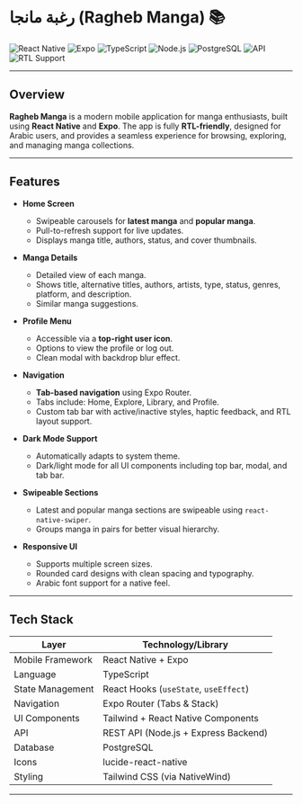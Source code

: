 # رغبة مانجا (Ragheb Manga) 📚

![React Native](https://img.shields.io/badge/React_Native-20232A?style=for-the-badge&logo=react&logoColor=61DAFB)
![Expo](https://img.shields.io/badge/Expo-1B1F23?style=for-the-badge&logo=expo&logoColor=white)
![TypeScript](https://img.shields.io/badge/TypeScript-007ACC?style=for-the-badge&logo=typescript&logoColor=white)
![Node.js](https://img.shields.io/badge/Node.js-339933?style=for-the-badge&logo=node.js&logoColor=white)
![PostgreSQL](https://img.shields.io/badge/PostgreSQL-316192?style=for-the-badge&logo=postgresql&logoColor=white)
![API](https://img.shields.io/badge/API-REST-blue?style=for-the-badge)
![RTL Support](https://img.shields.io/badge/RTL%20Support-Enabled-green?style=for-the-badge)

---

## Overview

**Ragheb Manga** is a modern mobile application for manga enthusiasts, built using **React Native** and **Expo**. The app is fully **RTL-friendly**, designed for Arabic users, and provides a seamless experience for browsing, exploring, and managing manga collections.

---

## Features

- **Home Screen**
  - Swipeable carousels for **latest manga** and **popular manga**.
  - Pull-to-refresh support for live updates.
  - Displays manga title, authors, status, and cover thumbnails.

- **Manga Details**
  - Detailed view of each manga.
  - Shows title, alternative titles, authors, artists, type, status, genres, platform, and description.
  - Similar manga suggestions.

- **Profile Menu**
  - Accessible via a **top-right user icon**.
  - Options to view the profile or log out.
  - Clean modal with backdrop blur effect.

- **Navigation**
  - **Tab-based navigation** using Expo Router.
  - Tabs include: Home, Explore, Library, and Profile.
  - Custom tab bar with active/inactive styles, haptic feedback, and RTL layout support.

- **Dark Mode Support**
  - Automatically adapts to system theme.
  - Dark/light mode for all UI components including top bar, modal, and tab bar.

- **Swipeable Sections**
  - Latest and popular manga sections are swipeable using `react-native-swiper`.
  - Groups manga in pairs for better visual hierarchy.

- **Responsive UI**
  - Supports multiple screen sizes.
  - Rounded card designs with clean spacing and typography.
  - Arabic font support for a native feel.

---

## Tech Stack

| Layer            | Technology/Library                    |
| ---------------- | ------------------------------------- |
| Mobile Framework | React Native + Expo                   |
| Language         | TypeScript                            |
| State Management | React Hooks (`useState`, `useEffect`) |
| Navigation       | Expo Router (Tabs & Stack)            |
| UI Components    | Tailwind + React Native Components    |
| API              | REST API (Node.js + Express Backend)  |
| Database         | PostgreSQL                            |
| Icons            | lucide-react-native                   |
| Styling          | Tailwind CSS (via NativeWind)         |

---
